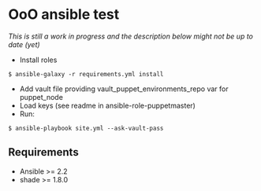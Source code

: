 #  OoO ansible test

*This is still a work in progress and the description below might not be up to
date (yet)*

* Install roles

`$ ansible-galaxy -r requirements.yml install`

* Add vault file providing vault_puppet_environments_repo var for puppet_node
* Load keys (see readme in ansible-role-puppetmaster)
* Run:

`$ ansible-playbook site.yml --ask-vault-pass`

## Requirements

* Ansible >= 2.2
* shade >= 1.8.0
